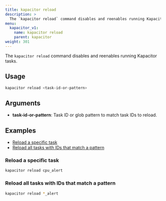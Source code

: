```yaml
---
title: kapacitor reload
description: >
  The `kapacitor reload` command disables and reenables running Kapacitor tasks.
menu:
  kapacitor_v1:
    name: kapacitor reload
    parent: kapacitor
weight: 301
---
```


The `kapacitor reload` command disables and reenables running Kapacitor tasks.

## Usage

```sh
kapacitor reload <task-id-or-pattern>
```

## Arguments

- **task-id-or-pattern**: Task ID or glob pattern to match task IDs to reload.  

## Examples

- [Reload a specific task](#reload-a-specific-task)
- [Reload all tasks with IDs that match a pattern](#reload-all-tasks-with-ids-that-match-a-pattern)

### Reload a specific task

```sh
kapacitor reload cpu_alert
```

### Reload all tasks with IDs that match a pattern

```sh
kapacitor reload *_alert
```
